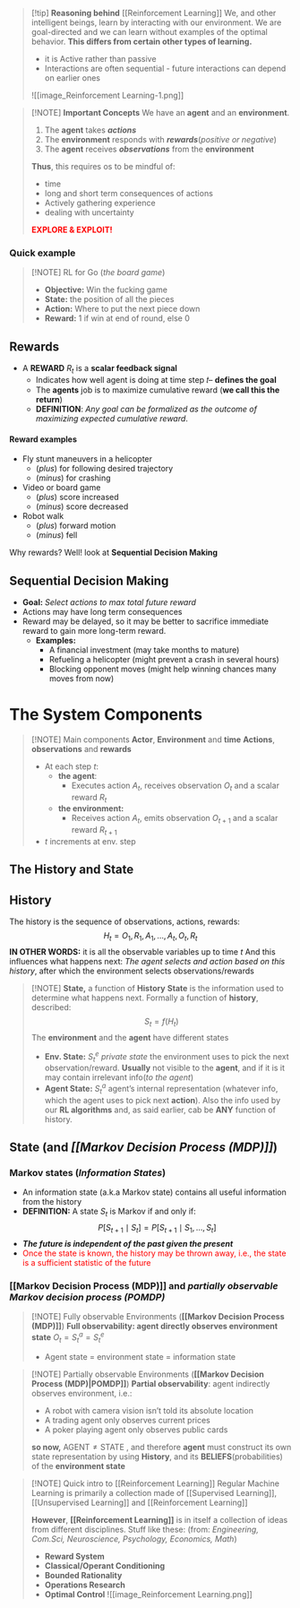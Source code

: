 
> [!tip] **Reasoning behind** [[Reinforcement Learning]]
> We, and other intelligent beings, learn by interacting with our environment. We are goal-directed and we can learn without examples of the optimal behavior. **This differs from certain other types of learning.**
> - it is Active rather than passive
> - Interactions are often sequential - future interactions can depend on earlier ones
> 
> ![[image_Reinforcement Learning-1.png]]

> [!NOTE] **Important Concepts**
> We have an **agent** and an **environment**. 
> 1. The **agent** takes ***actions***
> 2. The **environment** responds with ***rewards***(*positive or negative*)
> 3. The **agent** receives ***observations*** from the **environment**
> 
> **Thus**, this requires os to be mindful of:
> - time
> - long and short term consequences of actions
> - Actively gathering experience
> - dealing with uncertainty
> 
> **<font color="red">EXPLORE & EXPLOIT!</font>**

### Quick example

> [!NOTE] RL for Go (*the board game*)
> - **Objective:** Win the fucking game
> - **State:** the position of all the pieces
> - **Action:** Where to put the next piece down
> - **Reward:** 1 if win at end of round, else 0

## Rewards
- A **REWARD** $R_{t}$ is a **scalar feedback signal**
	- Indicates how well agent is doing at time step 𝑡– **defines the goal**
	- The **agents** job is to maximize cumulative reward (**we call this the return**)
	-  **DEFINITION**: *Any goal can be formalized as the outcome of maximizing expected cumulative reward*.
#### Reward examples
- Fly stunt maneuvers in a helicopter
	- (*plus*) for following desired trajectory
	- (*minus*) for crashing
- Video or board game
	- (*plus*) score increased
	- (*minus*) score decreased
- Robot walk
	- (*plus*) forward motion
	- (*minus*) fell

Why rewards? Well! look at **Sequential Decision Making**
## Sequential Decision Making
- **Goal:** *Select actions to max total future reward*
- Actions may have long term consequences
- Reward may be delayed, so it may be better to sacrifice immediate reward to gain more long-term reward.
	- **Examples:**
		- A financial investment (may take months to mature)
		- Refueling a helicopter (might prevent a crash in several hours)
		- Blocking opponent moves (might help winning chances many moves from now)

# The System Components

> [!NOTE] Main components
> **Actor**, **Environment** and **time**
> **Actions**, **observations** and **rewards**
> - At each step $t$:
> 	- **the agent**:
> 		- Executes action $A_{t}$, receives observation $O_{t}$ and a scalar reward $R_{t}$
> 	- **the environment:**
> 		- Receives action $A_{t}$, emits observation $O_{t+1}$ and a scalar reward $R_{t+1}$
> - $t$ increments at env. step
> 

## The **History** and **State**
## History
The history is the sequence of observations, actions, rewards:
$$H_{t}=O_{1},R_{1},A_{1},\dots,A_{t},O_{t},R_{t}$$
**IN OTHER WORDS:** it is all the observable variables up to time $t$
And this influences what happens next: *The agent selects and action based on this history*, after which the environment selects observations/rewards

> [!NOTE] **State,** a function of **History**
> **State** is the information used to determine what happens next.
> Formally a function of **history**, described: $$S_{t}=f(H_{t})$$
> The **environment** and the **agent** have different states
> - **Env. State:** $S^{e}_{t}$ *private state* the environment uses to pick the next observation/reward. **Usually** not visible to the **agent**, and if it is it may contain irrelevant info(*to the agent*)
> - **Agent State:** $S^{a}_{t}$ agent’s internal representation (whatever info, which the agent uses to pick next **action**). Also the info used by our **RL algorithms** and, as said earlier, cab be **ANY** function of history.
> 
## State (and *[[Markov Decision Process (MDP)]]*)
### Markov states (*Information States*)
- An information state (a.k.a Markov state) contains all useful information from the history
- **DEFINITION:** A state $S_t$ is Markov if and only if: $$P[S_{t+1}\mid S_{t}] = P[S_{t+1} \mid S_{1},\dots, S_{t}]$$
- ***The future is independent of the past given the present***
-  <font color="red">Once the state is known, the history may be thrown away, i.e., the state is a sufficient statistic of the future</font>
### [[Markov Decision Process (MDP)]] and *partially observable Markov decision process (POMDP)*


> [!NOTE] Fully observable Environments (**[[Markov Decision Process (MDP)]]**)
> **Full observability: agent directly observes environment state**
> $O_{t}=S^{a}_{t}=S^{e}_{t}$
> - Agent state = environment state = information state


> [!NOTE] Partially observable Environments (**[[Markov Decision Process (MDP)|POMDP]]**)
> **Partial observability**: agent indirectly observes environment, i.e.:
> - A robot with camera vision isn’t told its absolute location
> - A trading agent only observes current prices
> - A poker playing agent only observes public cards
> 
> **so now,** $\text{AGENT}\neq \text{STATE}$ ,
> and therefore **agent** must construct its own state representation by using **History**, and its **BELIEFS**(probabilities) of the **environment state** 




> [!NOTE] Quick intro to [[Reinforcement Learning]]
> Regular Machine Learning is primarily a collection made of [[Supervised Learning]], [[Unsupervised Learning]] and [[Reinforcement Learning]]
> 
> **However**, **[[Reinforcement Learning]]** is in itself a collection of ideas from different disciplines. Stuff like these: (from: *Engineering, Com.Sci, Neuroscience, Psychology, Economics, Math*)
> - **Reward System**
> - **Classical/Operant Conditioning**
> - **Bounded Rationality**
> - **Operations Research** 
> - **Optimal Control** 
> ![[image_Reinforcement Learning.png]]